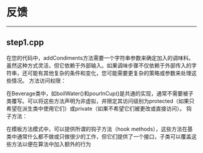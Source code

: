 # 反馈

---

## step1.cpp

在您的代码中，addCondiments方法需要一个字符串参数来确定加入的调味料。虽然这种方式灵活，但它依赖于外部输入。如果调味步骤不仅依赖于外部传入的字符串，还可能有其他复杂的条件和变化，您可能需要更复杂的策略或参数来处理这些情况。
方法访问权限：

在Beverage类中，如boilWater()和pourInCup()是共通的实现，通常不需要被子类覆写。可以将这些方法声明为非虚拟，并限定其访问级别为protected（如果只希望在派生类中使用它们）或private（如果不希望它们被更改或直接访问）。
钩子方法：

在模板方法模式中，可以提供所谓的钩子方法（hook methods），这些方法在基类中通常什么都不做或只做很少的工作，但它们提供了一个接口，子类可以覆盖这些方法以便在算法中加入额外的行为
